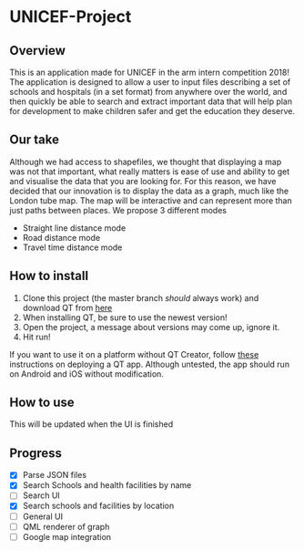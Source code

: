 # UNICEF-Project
## Overview
This is an application made for UNICEF in the arm intern competition 2018! The application is designed to allow a user to input
files describing a set of schools and hospitals (in a set format) from anywhere over the world, and then quickly be able to search
and extract important data that will help plan for development to make children safer and get the education they deserve.

## Our take
Although we had access to shapefiles, we thought that displaying a map was not that important, what really matters is ease of use and
ability to get and visualise the data that you are looking for. For this reason, we have decided that our innovation is to display the
data as a graph, much like the London tube map. The map will be interactive and can represent more than just paths between places. We propose
3 different modes
* Straight line distance mode
* Road distance mode
* Travel time distance mode

## How to install
1. Clone this project (the master branch _should_ always work) and download QT from [here](https://www.qt.io/download)
2. When installing QT, be sure to use the newest version!
3. Open the project, a message about versions may come up, ignore it.
4. Hit run!

If you want to use it on a platform without QT Creator, follow [these](http://doc.qt.io/qt-5/deployment.html) instructions on deploying a QT app.
Although untested, the app should run on Android and iOS without modification.

## How to use
This will be updated when the UI is finished

## Progress
- [x] Parse JSON files
- [x] Search Schools and health facilities by name
- [ ] Search UI
- [x] Search schools and facilities by location
- [ ] General UI
- [ ] QML renderer of graph
- [ ] Google map integration
